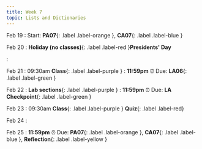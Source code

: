 ```yaml
---
title: Week 7
topic: Lists and Dictionaries
---
```

Feb 19
: Start: **PA07**{: .label .label-orange }, **CA07**{: .label .label-blue }


Feb 20
: **Holiday (no classes)**{: .label .label-red }**Presidents' Day**

: 

Feb 21
: 09:30am **Class**{: .label .label-purple }
: **11:59pm**  ⏰  Due: **LA06**{: .label .label-green }


Feb 22
: **Lab sections**{: .label .label-purple }
: **11:59pm**  ⏰  Due: **LA Checkpoint**{: .label .label-green }


Feb 23
: 09:30am **Class**{: .label .label-purple } **Quiz**{: .label .label-red}


Feb 24
: 

Feb 25
: **11:59pm**  ⏰  Due: **PA07**{: .label .label-orange }, **CA07**{: .label .label-blue }, **Reflection**{: .label .label-yellow }


